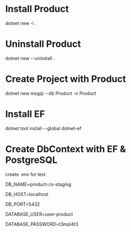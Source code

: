 # Install Product
dotnet new -i .

# Uninstall Product
dotnet new --uninstall .

# Create Project with Product
dotnet new msgql --db Product -n Product

# Install EF
dotnet tool install --global dotnet-ef


# Create DbContext with EF & PostgreSQL
create .env for test


DB_NAME=product-cs-staging

DB_HOST=localhost

DB_PORT=5432

DATABASE_USER=user-product

DATABASE_PASSWORD=t3mpl4t3

